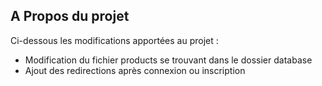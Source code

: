 ## A Propos du projet

Ci-dessous les modifications apportées au projet :

- Modification du fichier products se trouvant dans le dossier database
- Ajout des redirections après connexion ou inscription
